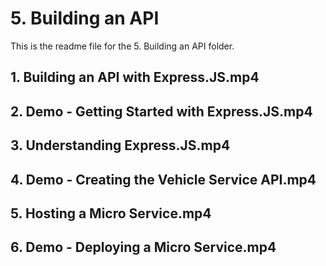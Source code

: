 # 5. Building an API

This is the readme file for the 5. Building an API folder.

## 1. Building an API with Express.JS.mp4

## 2. Demo - Getting Started with Express.JS.mp4

## 3. Understanding Express.JS.mp4

## 4. Demo - Creating the Vehicle Service API.mp4

## 5. Hosting a Micro Service.mp4

## 6. Demo - Deploying a Micro Service.mp4

